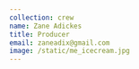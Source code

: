 ```yaml
---
collection: crew
name: Zane Adickes
title: Producer
email: zaneadix@gmail.com
image: /static/me_icecream.jpg
---
```

